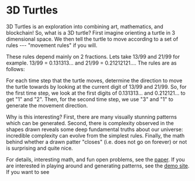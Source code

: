 3D Turtles
===================

3D Turtles is an exploration into combining art, mathematics, and blockchain!
So, what is a 3D turtle? First imagine orienting a turtle in 3 dimensional space.
We then tell the turtle to move according to a set of rules --- "movement rules" if you will.

These rules depend mainly on 2 fractions. Lets take 13/99 and 21/99 for example.
13/99 = 0.131313... and 21/99 = 0.21212121.... The rules are as follows:

For each time step that the turtle moves, determine the direction to move the turtle towards by looking at the current
digit of 13/99 and 21/99. So, for the first time step, we look at the first digits of 0.131313... and 0.212121... to get "1" and "2".
Then, for the second time step, we use "3" and "1" to generate the movement direction.

Why is this interesting? First, there are many visually stunning patterns which can be generated. Second, there is complexity observed in the shapes drawn
reveals some deep fundamental truths about our universe: incredible complexity can evolve from the simplest rules. Finally, the math behind whether a drawn patter
"closes" (i.e. does not go on forever) or not is surprising and quite nice.

For details, interesting math, and fun open problems, see the [paper](https://github.com/Lev-Stambler/3D-Turtles/raw/master/paper/Paper.pdf).
If you are interested in playing around and generating patterns, see the [demo site](https://3d-turtle.netlify.app/#).
If you want to see 
